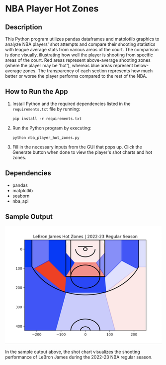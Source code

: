 # NBA Player Hot Zones

## Description
This Python program utilizes pandas dataframes and matplotlib graphics to analyze NBA players' shot attempts and compare their shooting statistics with league average stats from various areas of the court. The comparison is done visually, illustrating how well the player is shooting from specific areas of the court. Red areas represent above-average shooting zones (where the player may be 'hot'), whereas blue areas represent below-average zones. The transparency of each section represents how much better or worse the player performs compared to the rest of the NBA.

## How to Run the App
1. Install Python and the required dependencies listed in the `requirements.txt` file by running:
    ```
    pip install -r requirements.txt
    ```
2. Run the Python program by executing:
    ```
    python nba_player_hot_zones.py
    ```
3. Fill in the necessary inputs from the GUI that pops up. Click the Generate button when done to view the player's shot charts and hot zones.

## Dependencies
- pandas
- matplotlib
- seaborn
- nba_api

## Sample Output
![Sample Shot Chart](example.png)

In the sample output above, the shot chart visualizes the shooting performance of LeBron James during the 2022-23 NBA regular season.